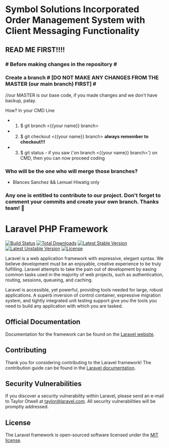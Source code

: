 # Symbol Solutions Incorporated Order Management System with Client Messaging Functionality #


## READ ME FIRST!!!! ##


### # Before making changes in the repository # ###

### Create a branch # [DO NOT MAKE ANY CHANGES FROM THE MASTER (our main branch) FIRST] # ###
//our MASTER is our base code, if you made changes and we don't have backup, patay.

How? In your CMD Line
* 1.  $ git branch <{{your name}} branch>
* 2.  $ git checkout <{{your name}} branch> **always remember to checkout!!!** 
* 3.  $ git status - if you saw ('on branch <{{your name}} branch>') on CMD, then you can now proceed coding

### Who will be the one who will merge those branches? ###

* Blances Sanchez && Lemuel Hiwatig only

### Any one is entitled to contribute to our project. Don't forget to comment your commits and create your own branch. Thanks team! 🙂 ###


# Laravel PHP Framework

[![Build Status](https://travis-ci.org/laravel/framework.svg)](https://travis-ci.org/laravel/framework)
[![Total Downloads](https://poser.pugx.org/laravel/framework/d/total.svg)](https://packagist.org/packages/laravel/framework)
[![Latest Stable Version](https://poser.pugx.org/laravel/framework/v/stable.svg)](https://packagist.org/packages/laravel/framework)
[![Latest Unstable Version](https://poser.pugx.org/laravel/framework/v/unstable.svg)](https://packagist.org/packages/laravel/framework)
[![License](https://poser.pugx.org/laravel/framework/license.svg)](https://packagist.org/packages/laravel/framework)

Laravel is a web application framework with expressive, elegant syntax. We believe development must be an enjoyable, creative experience to be truly fulfilling. Laravel attempts to take the pain out of development by easing common tasks used in the majority of web projects, such as authentication, routing, sessions, queueing, and caching.

Laravel is accessible, yet powerful, providing tools needed for large, robust applications. A superb inversion of control container, expressive migration system, and tightly integrated unit testing support give you the tools you need to build any application with which you are tasked.

## Official Documentation

Documentation for the framework can be found on the [Laravel website](http://laravel.com/docs).

## Contributing

Thank you for considering contributing to the Laravel framework! The contribution guide can be found in the [Laravel documentation](http://laravel.com/docs/contributions).

## Security Vulnerabilities

If you discover a security vulnerability within Laravel, please send an e-mail to Taylor Otwell at taylor@laravel.com. All security vulnerabilities will be promptly addressed.

## License

The Laravel framework is open-sourced software licensed under the [MIT license](http://opensource.org/licenses/MIT).